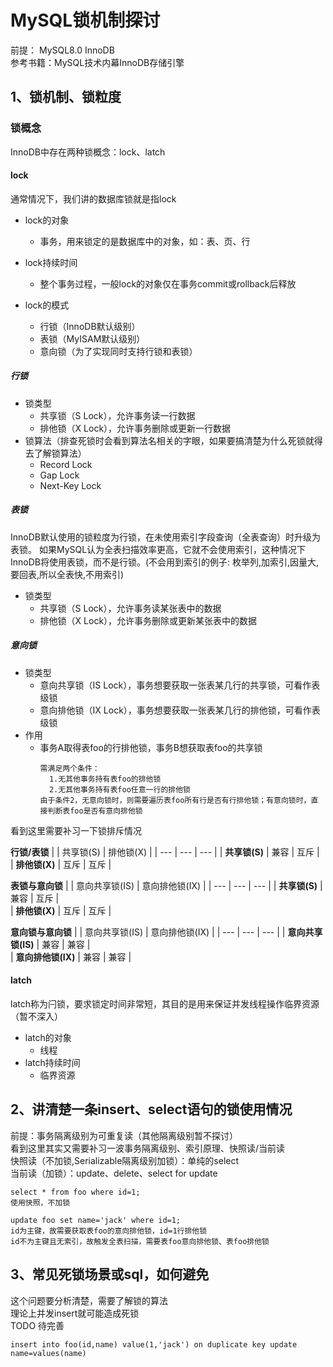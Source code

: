 # MySQL锁机制探讨

前提： MySQL8.0 InnoDB  
参考书籍：MySQL技术内幕InnoDB存储引擎

## 1、锁机制、锁粒度

### 锁概念
InnoDB中存在两种锁概念：lock、latch
#### lock
通常情况下，我们讲的数据库锁就是指lock
- lock的对象
  - 事务，用来锁定的是数据库中的对象，如：表、页、行
  
- lock持续时间
  - 整个事务过程，一般lock的对象仅在事务commit或rollback后释放
  
- lock的模式
  - 行锁（InnoDB默认级别）
  - 表锁（MyISAM默认级别）
  - 意向锁（为了实现同时支持行锁和表锁）
    
##### 行锁
- 锁类型
  - 共享锁（S Lock），允许事务读一行数据
  - 排他锁（X Lock），允许事务删除或更新一行数据
- 锁算法（排查死锁时会看到算法名相关的字眼，如果要搞清楚为什么死锁就得去了解锁算法）
  - Record Lock
  - Gap Lock
  - Next-Key Lock
  
##### 表锁
InnoDB默认使用的锁粒度为行锁，在未使用索引字段查询（全表查询）时升级为表锁。
如果MySQL认为全表扫描效率更高，它就不会使用索引，这种情况下InnoDB将使用表锁，而不是行锁。(不会用到索引的例子: 枚举列,加索引,因量大,要回表,所以全表快,不用索引)
- 锁类型
  - 共享锁（S Lock），允许事务读某张表中的数据
  - 排他锁（X Lock），允许事务删除或更新某张表中的数据
  
##### 意向锁
- 锁类型
  - 意向共享锁（IS Lock），事务想要获取一张表某几行的共享锁，可看作表级锁
  - 意向排他锁（IX Lock），事务想要获取一张表某几行的排他锁，可看作表级锁
- 作用
  - 事务A取得表foo的行排他锁，事务B想获取表foo的共享锁    
    ``` 
    需满足两个条件：    
      1.无其他事务持有表foo的排他锁    
      2.无其他事务持有表foo任意一行的排他锁    
    由于条件2，无意向锁时，则需要遍历表foo所有行是否有行排他锁；有意向锁时，直接判断表foo是否有意向排他锁  
    ```
看到这里需要补习一下锁排斥情况   
  
**行锁/表锁**
|  | 共享锁(S) | 排他锁(X) |
| --- | --- | --- |
| **共享锁(S)** | 兼容 | 互斥 |     
| **排他锁(X)** | 互斥 | 互斥 |

**表锁与意向锁**
|  | 意向共享锁(IS) | 意向排他锁(IX) |
| --- | --- | --- |
| **共享锁(S)** | 兼容 | 互斥 |     
| **排他锁(X)** | 互斥 | 互斥 |

**意向锁与意向锁**
|  | 意向共享锁(IS) | 意向排他锁(IX) |
| --- | --- | --- |
| **意向共享锁(IS)** | 兼容 | 兼容 |     
| **意向排他锁(IX)** | 兼容 | 兼容 |
    
#### latch
latch称为闩锁，要求锁定时间非常短，其目的是用来保证并发线程操作临界资源（暂不深入）
- latch的对象
  - 线程
- latch持续时间
  - 临界资源


## 2、讲清楚一条insert、select语句的锁使用情况
前提：事务隔离级别为可重复读（其他隔离级别暂不探讨）  
看到这里其实又需要补习一波事务隔离级别、索引原理、快照读/当前读  
快照读（不加锁,Serializable隔离级别加锁）：单纯的select   
当前读（加锁）：update、delete、select for update

```
select * from foo where id=1;  
使用快照，不加锁
```
```
update foo set name='jack' where id=1;  
id为主键，故需要获取表foo的意向排他锁，id=1行排他锁  
id不为主键且无索引，故触发全表扫描，需要表foo意向排他锁、表foo排他锁
```



## 3、常见死锁场景或sql，如何避免
这个问题要分析清楚，需要了解锁的算法  
理论上并发insert就可能造成死锁  
TODO 待完善
```
insert into foo(id,name) value(1,'jack') on duplicate key update name=values(name)
```




